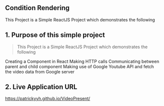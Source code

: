 ## Condition Rendering

This Project is a Simple ReactJS Project which demonstrates the following

## 1. Purpose of this simple project

> This Project is a Simple ReactJS Project which demonstrates the following

Creating a Component in React
Making HTTP calls
Communicating between parent and child component
Making use of Google Youtube API and fetch the video data from Google server

## 2. Live Application URL
https://patrickyyh.github.io/VideoPresent/
